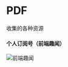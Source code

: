 # PDF
收集的各种资源

#### 个人订阅号（前端趣闻）
![前端趣闻](https://github.com/mynane/web-problem/raw/master/assets/qrcode.jpg)
